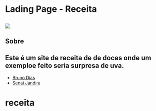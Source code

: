 # Lading Page - Receita
![](./Captura%20de%20Tela%202024-09-06%20%C3%A0s%2011.02.05.png)
 ---
 ## Sobre
 Este é um site de receita de de doces 
 onde um exemploe feito seria surpresa de uva.
  ---
- [Bruno Dias]()
- [Senai Jandira]()

# receita
